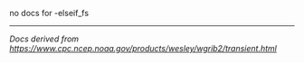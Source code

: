no docs for -elseif_fs

---

_Docs derived from <https://www.cpc.ncep.noaa.gov/products/wesley/wgrib2/transient.html>_
